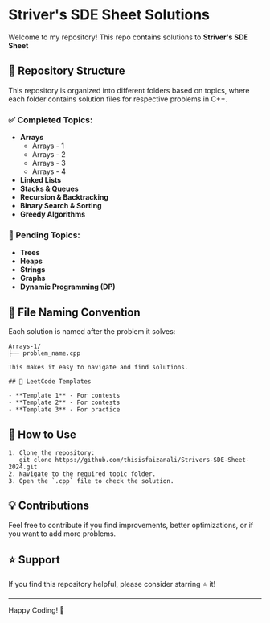 # Striver's SDE Sheet Solutions

Welcome to my repository! This repo contains solutions to **Striver's SDE Sheet**

## 📂 Repository Structure

This repository is organized into different folders based on topics, where each folder contains solution files for respective problems in C++.

### ✅ Completed Topics:

- **Arrays**
  - Arrays - 1
  - Arrays - 2
  - Arrays - 3
  - Arrays - 4
- **Linked Lists**
- **Stacks & Queues**
- **Recursion & Backtracking**
- **Binary Search & Sorting**
- **Greedy Algorithms**

### 🚧 Pending Topics:

- **Trees**
- **Heaps**
- **Strings**
- **Graphs**
- **Dynamic Programming (DP)**

## 📑 File Naming Convention

Each solution is named after the problem it solves:

```
Arrays-1/
├── problem_name.cpp

This makes it easy to navigate and find solutions.

## 📜 LeetCode Templates

- **Template 1** - For contests
- **Template 2** - For contests
- **Template 3** - For practice
```

## 🔧 How to Use

```
1. Clone the repository:
   git clone https://github.com/thisisfaizanali/Strivers-SDE-Sheet-2024.git
2. Navigate to the required topic folder.
3. Open the `.cpp` file to check the solution.
```

## 💡 Contributions

Feel free to contribute if you find improvements, better optimizations, or if you want to add more problems.

## ⭐ Support

If you find this repository helpful, please consider starring ⭐ it!

---

Happy Coding! 🚀
